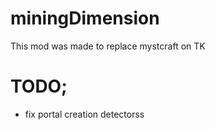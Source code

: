 miningDimension
===============

This mod was made to replace mystcraft on TK

TODO;
===
* fix portal creation detectorss

